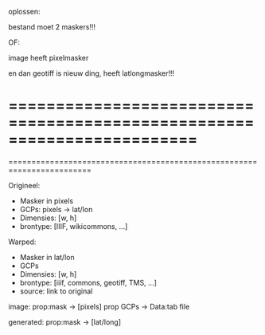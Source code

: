 oplossen:

bestand moet 2 maskers!!!





OF:


image heeft pixelmasker



en dan geotiff is nieuw ding, heeft latlongmasker!!!





========================================================================
========================================================================
========================================================================


Origineel:

  - Masker in pixels
  - GCPs: pixels -> lat/lon
  - Dimensies: [w, h]
  - brontype: [IIIF, wikicommons, ...]

Warped:

  - Masker in lat/lon
  - GCPs
  - Dimensies: [w, h]
  - brontype: [iiif, commons, geotiff, TMS, ...]
  - source: link to original


image:
  prop:mask -> [pixels]
  prop GCPs -> Data:tab file

  generated:
  prop:mask -> [lat/long]
